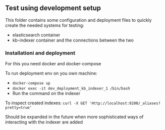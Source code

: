 ## Test using development setup

This folder contains some configuration and deployment files to quickly create the needed systems for testing:
- elasticsearch container
- kb-indexer container
and the connections between the two

### Installationi and deployment
For this you need docker and docker-compose

To run deployment env on you own machine:
- `docker-compose up`
- `docker exec -it dev_deployment_kb_indexer_1 /bin/bash`
- Run the command on the indexer

To inspect created indexes:
`curl -X GET 'Http://localhost:9200/_aliases?pretty=true'`

Should be expanded in the future when more sophisticated ways of interacting with the indexer are added

